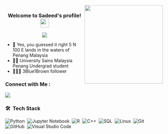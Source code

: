
<img width="250" align="right" src="https://c.tenor.com/_DOBjnGspYAAAAAM/code-coding.gif">

<h3 align="center">
  Welcome to Sadeed's profile!
  <img src="https://media.giphy.com/media/hvRJCLFzcasrR4ia7z/giphy.gif" width="28">
</h3>

<!-- Typing SVG by DenverCoder1 - https://github.com/DenverCoder1/readme-typing-svg -->
<p align="center">
  <a href="https://github.com/DenverCoder1/readme-typing-svg"><img src="https://readme-typing-svg.herokuapp.com/?lines=Machine%20Learning;Data%20Science&font=Fira%20Code&center=true&width=440&height=45&color=f75c7e&vCenter=true&size=22"></a>
</p> 

- 💬 Yes, you guessed it right 5 N 100 E lands in the waters of Penang Malaysia
- 👨‍💻 University Sains Malaysia Penang Undergrad student
- 🔵🔵🔵 3Blue1Brown follower



### Connect with Me :

<a href="https://my.linkedin.com/in/sadeed-farooqi-343816325" target="_blank"><img src="https://img.shields.io/badge/-Sadeed%20Farooqi-0077B5?style=for-the-badge&logo=Linkedin&logoColor=white"/></a>

### 🛠 &nbsp;Tech Stack
![Python](https://img.shields.io/badge/-Python%20-05122A?style=flat&logo=python)&nbsp;
![Jupyter Notebook](https://img.shields.io/badge/-jupyter-05122A?style=flat&logo=jupyter)&nbsp;
![R](https://img.shields.io/badge/-R%20-05122A?style=flat&logo=R)&nbsp;
![C++](https://img.shields.io/badge/-C++%20-05122A?style=flat&logo=cplusplus)&nbsp;
![SQL](https://img.shields.io/badge/-SQL-05122A?style=flat&logo=SQL)&nbsp;
![Linux](https://img.shields.io/badge/-linux-05122A?style=flat&logo=linux)&nbsp;
![Git](https://img.shields.io/badge/-Git-05122A?style=flat&logo=git)&nbsp;
![GitHub](https://img.shields.io/badge/-GitHub-05122A?style=flat&logo=github)&nbsp;
![Visual Studio Code](https://img.shields.io/badge/-Visual%20Studio%20Code-05122A?style=flat&logo=visual-studio-code&logoColor=007ACC)&nbsp;
